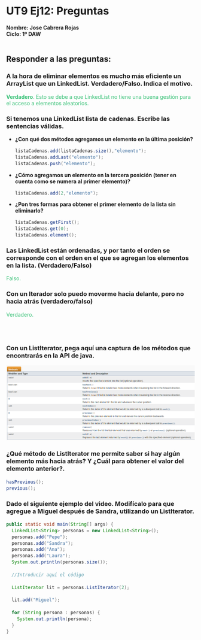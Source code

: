 # UT9 Ej12: Preguntas

**Nombre: Jose Cabrera Rojas**<br>
**Ciclo: 1º DAW**<br><br>

<style>
.verde{
    color:#3cc279;
}
.rojo{
    color:#ff2828;
}
</style>

## Responder a las preguntas:

### A la hora de eliminar elementos es mucho más eficiente un ArrayList que un LinkedList. Verdadero/Falso. Indica el motivo.

<p class="verde"><b>Verdadero</b>. Esto se debe a que LinkedList no tiene una buena gestión para el acceso a elementos aleatorios.<p>

### Si tenemos una LinkedList lista de cadenas. Escribe las sentencias válidas.
- **¿Con qué dos métodos agregamos un elemento en la última posición?** 

    ```java
    listaCadenas.add(listaCadenas.size(),"elemento");
    listaCadenas.addLast("elemento");
    listaCadenas.push("elemento");
    ```

- **¿Cómo agregamos un elemento en la tercera posición (tener en cuenta como se numera al primer elemento)?**

    ```java
    listaCadenas.add(2,"elemento");
    ```


- **¿Pon tres formas para obtener el primer elemento de la lista sin eliminarlo?**

    ```java
    listaCadenas.getFirst();
    listaCadenas.get(0);
    listaCadenas.element();
    ```

### Las LinkedList están ordenadas, y por tanto el orden se corresponde con el orden en el que se agregan los elementos en la lista. (Verdadero/Falso)

<p class="verde">Falso.<p>

### Con un Iterador solo puedo moverme hacia delante, pero no hacia atrás (verdadero/falso)

<p class="verde">Verdadero.<p>

<br><br>

### Con un ListIterator, pega aquí una captura de los métodos que encontrarás en la API de java.

<img src="listIterator.png">

### ¿Qué método de ListIterator me permite saber si hay algún elemento más hacia atrás? Y ¿Cuál para obtener el valor del elemento anterior?.

```java
hasPrevious();
previous();
```

### Dado el siguiente ejemplo del video. Modifícalo para que agregue a Miguel después de Sandra, utilizando un ListIterator.

```java
public static void main(String[] args) {
  LinkedList<String> personas = new LinkedList<String>();
  personas.add("Pepe");
  personas.add("Sandra");
  personas.add("Ana");
  personas.add("Laura");
  System.out.println(personas.size());
  
  //Introducir aquí el código

  ListIterator lit = personas.ListIterator(2);

  lit.add("Miguel");
  
  for (String persona : personas) {
    System.out.println(persona);
  }
}
```
